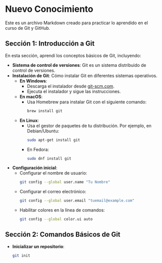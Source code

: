 # Nuevo Conocimiento

Este es un archivo Markdown creado para practicar lo aprendido en el curso de Git y GitHub.

## Sección 1: Introducción a Git

En esta sección, aprendí los conceptos básicos de Git, incluyendo:
- **Sistema de control de versiones**: Git es un sistema distribuido de control de versiones.
- **Instalación de Git**: Cómo instalar Git en diferentes sistemas operativos.
  - **En Windows**:
    - Descarga el instalador desde [git-scm.com](https://git-scm.com/download/win).
    - Ejecuta el instalador y sigue las instrucciones.
  - **En macOS**:
    - Usa Homebrew para instalar Git con el siguiente comando:
      ```bash
      brew install git
      ```
  - **En Linux**:
    - Usa el gestor de paquetes de tu distribución. Por ejemplo, en Debian/Ubuntu:
      ```bash
      sudo apt-get install git
      ```
    - En Fedora:
      ```bash
      sudo dnf install git
      ```
- **Configuración inicial**:
  - Configurar el nombre de usuario:
    ```bash
    git config --global user.name "Tu Nombre"
    ```
  - Configurar el correo electrónico:
    ```bash
    git config --global user.email "tuemail@example.com"
    ```
  - Habilitar colores en la línea de comandos:
    ```bash
    git config --global color.ui auto
    ```

## Sección 2: Comandos Básicos de Git

- **Inicializar un repositorio**:
  ```bash
  git init
